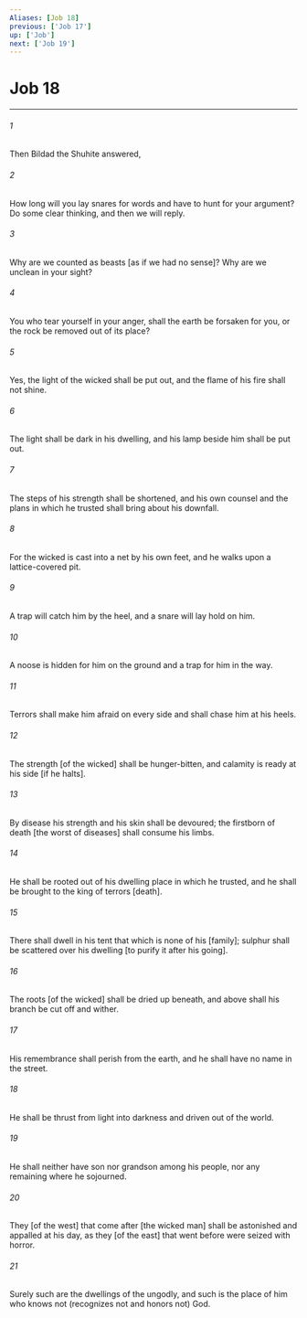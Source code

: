 ```yaml
---
Aliases: [Job 18]
previous: ['Job 17']
up: ['Job']
next: ['Job 19']
---
```

# Job 18

***














###### 1 






Then Bildad the Shuhite answered, 













###### 2 






How long will you lay snares for words and have to hunt for your argument? Do some clear thinking, and then we will reply. 













###### 3 






Why are we counted as beasts [as if we had no sense]? Why are we unclean in your sight? 













###### 4 






You who tear yourself in your anger, shall the earth be forsaken for you, or the rock be removed out of its place? 













###### 5 






Yes, the light of the wicked shall be put out, and the flame of his fire shall not shine. 













###### 6 






The light shall be dark in his dwelling, and his lamp beside him shall be put out. 













###### 7 






The steps of his strength shall be shortened, and his own counsel and the plans in which he trusted shall bring about his downfall. 













###### 8 






For the wicked is cast into a net by his own feet, and he walks upon a lattice-covered pit. 













###### 9 






A trap will catch him by the heel, and a snare will lay hold on him. 













###### 10 






A noose is hidden for him on the ground and a trap for him in the way. 













###### 11 






Terrors shall make him afraid on every side and shall chase him at his heels. 













###### 12 






The strength [of the wicked] shall be hunger-bitten, and calamity is ready at his side [if he halts]. 













###### 13 






By disease his strength and his skin shall be devoured; the firstborn of death [the worst of diseases] shall consume his limbs. 













###### 14 






He shall be rooted out of his dwelling place in which he trusted, and he shall be brought to the king of terrors [death]. 













###### 15 






There shall dwell in his tent that which is none of his [family]; sulphur shall be scattered over his dwelling [to purify it after his going]. 













###### 16 






The roots [of the wicked] shall be dried up beneath, and above shall his branch be cut off and wither. 













###### 17 






His remembrance shall perish from the earth, and he shall have no name in the street. 













###### 18 






He shall be thrust from light into darkness and driven out of the world. 













###### 19 






He shall neither have son nor grandson among his people, nor any remaining where he sojourned. 













###### 20 






They [of the west] that come after [the wicked man] shall be astonished and appalled at his day, as they [of the east] that went before were seized with horror. 













###### 21 






Surely such are the dwellings of the ungodly, and such is the place of him who knows not (recognizes not and honors not) God.
